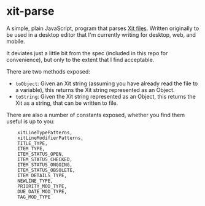 # xit-parse
A simple, plain JavaScript, program that parses [Xit files](https://xit.jotaen.net/). Written originally to be used in a desktop editor that I'm currently writing for desktop, web, and mobile.

It deviates just a little bit from the spec (included in this repo for convenience), but only to the extent that I find acceptable.

There are two methods exposed:
* `toObject`: Given an Xit string (assuming you have already read the file to a variable), this returns the Xit string represented as an Object.
* `toString`: Given the Xit string represented as an Object, this returns the Xit as a string, that can be written to file.

There are also a number of constants exposed, whether you find them useful is up to you:
``` 
    xitLineTypePatterns,
    xitLineModifierPatterns,
    TITLE_TYPE,
    ITEM_TYPE,
    ITEM_STATUS_OPEN,
    ITEM_STATUS_CHECKED,
    ITEM_STATUS_ONGOING,
    ITEM_STATUS_OBSOLETE,
    ITEM_DETAILS_TYPE,
    NEWLINE_TYPE,
    PRIORITY_MOD_TYPE,
    DUE_DATE_MOD_TYPE,
    TAG_MOD_TYPE
```
